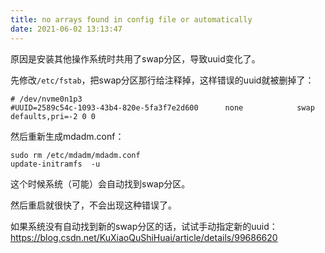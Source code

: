 ```yaml
---
title: no arrays found in config file or automatically
date: 2021-06-02 13:13:47
---
```


原因是安装其他操作系统时共用了swap分区，导致uuid变化了。

先修改```/etc/fstab```，把swap分区那行给注释掉，这样错误的uuid就被删掉了：
```
# /dev/nvme0n1p3
#UUID=2589c54c-1093-43b4-820e-5fa3f7e2d600      none            swap            defaults,pri=-2 0 0
```

然后重新生成mdadm.conf：
```shell
sudo rm /etc/mdadm/mdadm.conf
update-initramfs  -u
```
这个时候系统（可能）会自动找到swap分区。

然后重启就很快了，不会出现这种错误了。

如果系统没有自动找到新的swap分区的话，试试手动指定新的uuid：<https://blog.csdn.net/KuXiaoQuShiHuai/article/details/99686620>
